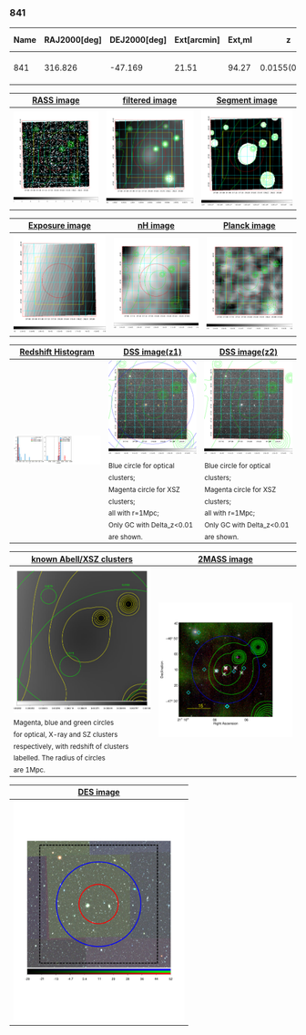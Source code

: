 <div STYLE="page-break-after: always;"></div>

### 841

|Name|RAJ2000[deg]|DEJ2000[deg] |Ext[arcmin]| Ext,ml | z | z_src| C|GC(XSZ,Delta_z<0.01)| GC(OPT,Delta_z<0.01)|GC| R_sig[arcmin] | R500[arcmin] | R500[Mpc]| CRsig[c/s] | CR500[c/s] |L500[1E44 erg/s]|F500[1E-12 erg/s/cm^2]| M500[1E14 Msun]|Tx[keV]|Cnt_sig|Beta|Rc[arcmin]|Comment|Alias|
|---|---|---|---|---|---|------|---|--------|---------|----------|---|---|---|---|---|---|---|---|---|---|---|---|---|---|
|841| 316.826| -47.169| 21.51| 94.27| 0.0155(0.005)| z1, z_opt| S| -| A, N| A, N, W| 24.700| 22.529| 0.427| 0.237(0.094)| 0.233(0.092)| 0.016(0.005)| 2.982(0.968)| 0.22(0.04)| 0.86(0.09)| 246.6| 0.744(-0.141+0.159)| 11.977(-2.674+2.515)| -| t594|

|[RASS image](../image/841/841_img.pdf)|[filtered image](../image/841/841_fil.pdf)|[Segment image](../image/841/841_seg.pdf)|
|-------------------|--------------------|-------------------|
| <img src="../image/841/841_img.png" width="300">  | <img src="../image/841/841_fil.png" width="300">   | <img src="../image/841/841_seg.png" width="300">  |

|[Exposure image](../image/841/841_mex.pdf)| [nH image](../image/841/841_nh.pdf)| [Planck image](../image/841/841_p.pdf)|
|-------------------|--------------------|-------------------|
|<img src="../image/841/841_mex.png" width="300">   | <img src="../image/841/841_nh.png" width="300">    | <img src="../image/841/841_p.png" width="300"> |

|[Redshift Histogram](../image/841/841_zg.pdf) | [DSS image(z1)](../image/841/841_dss_z1.pdf)      |  [DSS image(z2)](../image/841/841_dss_z2.pdf)    |
|-------------------|--------------------|-------------------|
|<img src="../image/841/841_zg.png" width="300"> |<img src="../image/841/841_dss_z1.png" width="300"> <sub><br>Blue circle for optical clusters; <br>Magenta circle for XSZ clusters; <br>all with r=1Mpc; <br>Only GC with Delta_z<0.01 are shown. </sub>| <img src="../image/841/841_dss_z2.png" width="300"><sub><br>Blue circle for optical clusters; <br>Magenta circle for XSZ clusters; <br>all with r=1Mpc; <br>Only GC with Delta_z<0.01 are shown. </sub> |

|[known Abell/XSZ clusters](../image/841/841_gc.pdf) | [2MASS image](../image/841/841_2mass.pdf)      |
|-------------------|-------------------|
|<img src=../image/841/841_gc.png width="300"> <br><sub>Magenta, blue and green circles <br>for optical, X-ray and SZ clusters <br>respectively, with redshift of clusters <br>labelled. The radius of circles <br>are 1Mpc.</sub>|<img src="../image/841/841_2mass.png" width="300">  |

|[DES image](../image/841/841_des.pdf)   |
|-------------------|
| <img src="../image/841/841_des.pdf" width="300">  |
